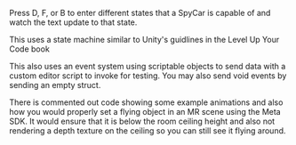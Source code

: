Press D, F, or B to enter different states that a SpyCar is capable of and watch the text update to that state.

This uses a state machine similar to Unity's guidlines in the Level Up Your Code book

This also uses an event system using scriptable objects to send data with a custom editor script to invoke for testing. You may also send void events by sending an empty struct.

There is commented out code showing some example animations and also how you would properly set a flying object in an MR scene using the Meta SDK. It would ensure that it is below the room ceiling height and also not rendering a depth texture on the ceiling so you can still see it flying around.
